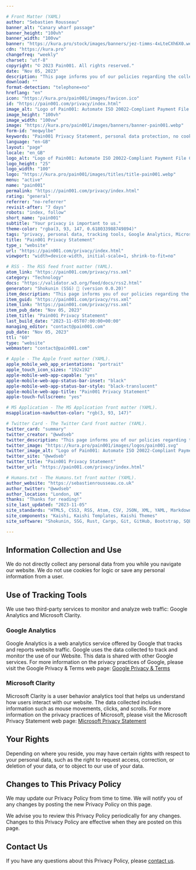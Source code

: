 ```yaml
---

# Front Matter (YAML)
author: "Sebastien Rousseau"
banner_alt: "Canary wharf passage"
banner_height: "100vh"
banner_width: "100vw"
banner: "https://kura.pro/stock/images/banners/jez-timms-4xLteCXh6X0.webp"
cdn: "https://kura.pro"
changefreq: "weekly"
charset: "utf-8"
copyright: "© 2023 Pain001. All rights reserved."
date: "Nov 05, 2023"
description: "This page informs you of our policies regarding the collection, use, and disclosure of personal data when you use our Website"
download: ""
format-detection: "telephone=no"
hreflang: "en"
icon: "https://kura.pro/pain001/images/favicon.ico"
id: "https://pain001.com/privacy/index.html"
image_alt: "Logo of Pain001: Automate ISO 20022-Compliant Payment File Creation"
image_height: "100vh"
image_width: "100vw"
image: "https://kura.pro/pain001/images/banners/banner-pain001.webp"
form-id: "meqwylbe"
keywords: "Pain001 Privacy Statement, personal data protection, no cookies policy, no personal information collection, use of Google Analytics, use of Microsoft Clarity, user behaviour analytics, website traffic monitoring, user data rights, privacy policy updates."
language: "en-GB"
layout: "page"
locale: "en_GB"
logo_alt: "Logo of Pain001: Automate ISO 20022-Compliant Payment File Creation"
logo_height: "25"
logo_width: "100"
logo: "https://kura.pro/pain001/images/titles/title-pain001.webp"
menu: "active"
name: "pain001"
permalink: "https://pain001.com/privacy/index.html"
rating: "general"
referrer: "no-referrer"
revisit-after: "7 days"
robots: "index, follow"
short_name: "pain001"
subtitle: "Your privacy is important to us."
theme-color: "rgba(3, 93, 147, 0.618033988749894)"
tags: "privacy, personal data, tracking tools, Google Analytics, Microsoft Clarity, user behaviour analytics, mouse movements, clicks, scrolls, rights, contact"
title: "Pain001 Privacy Statement"
type_: "website"
url: "https://pain001.com/privacy/index.html"
viewport: "width=device-width, initial-scale=1, shrink-to-fit=no"

# RSS - The RSS feed front matter (YAML).
atom_link: "https://pain001.com/privacy/rss.xml"
category: "Technology"
docs: "https://validator.w3.org/feed/docs/rss2.html"
generator: "Shokunin (SSG) 🦀 (version 0.0.20)"
item_description: "This page informs you of our policies regarding the collection, use, and disclosure of personal data when you use our Website"
item_guid: "https://pain001.com/privacy/rss.xml"
item_link: "https://pain001.com/privacy/rss.xml"
item_pub_date: "Nov 05, 2023"
item_title: "Pain001 Privacy Statement"
last_build_date: "2023-11-05T07:00:00+00:00"
managing_editor: "contact@pain001.com"
pub_date: "Nov 05, 2023"
ttl: "60"
type: "website"
webmaster: "contact@pain001.com"

# Apple - The Apple front matter (YAML).
apple_mobile_web_app_orientations: "portrait"
apple_touch_icon_sizes: "192x192"
apple-mobile-web-app-capable: "yes"
apple-mobile-web-app-status-bar-inset: "black"
apple-mobile-web-app-status-bar-style: "black-translucent"
apple-mobile-web-app-title: "Pain001 Privacy Statement"
apple-touch-fullscreen: "yes"

# MS Application - The MS Application front matter (YAML).
msapplication-navbutton-color: "rgb(3, 93, 147)"

# Twitter Card - The Twitter Card front matter (YAML).
twitter_card: "summary"
twitter_creator: "@wwdseb"
twitter_description: "This page informs you of our policies regarding the collection, use, and disclosure of personal data when you use our Website"
twitter_image: "https://kura.pro/pain001/images/logos/pain001.svg"
twitter_image_alt: "Logo of Pain001: Automate ISO 20022-Compliant Payment File Creation"
twitter_site: "@wwdseb"
twitter_title: "Pain001 Privacy Statement"
twitter_url: "https://pain001.com/privacy/index.html"

# Humans.txt - The Humans.txt front matter (YAML).
author_website: "https://sebastienrousseau.co.uk"
author_twitter: "@wwdseb"
author_location: "London, UK"
thanks: "Thanks for reading!"
site_last_updated: "2023-11-05"
site_standards: "HTML5, CSS3, RSS, Atom, CSV, JSON, XML, YAML, Markdown, TOML, SQLite"
site_components: "Kaishi, Kaishi Templates, Kaishi Themes"
site_software: "Shokunin, SSG, Rust, Cargo, Git, GitHub, Bootstrap, SQLite, VS Code"

---
```


## Information Collection and Use

We do not directly collect any personal data from you while you navigate our
website. We do not use cookies for logic or save any personal information from a
user.

## Use of Tracking Tools

We use two third-party services to monitor and analyze web traffic: Google
Analytics and Microsoft Clarity.

### Google Analytics

Google Analytics is a web analytics service offered by Google that tracks and
reports website traffic. Google uses the data collected to track and monitor the
use of our Website. This data is shared with other Google services. For more
information on the privacy practices of Google, please visit the Google Privacy
& Terms web page: [Google Privacy & Terms](https://policies.google.com/privacy)

### Microsoft Clarity

Microsoft Clarity is a user behavior analytics tool that helps us understand how
users interact with our website. The data collected includes information such as
mouse movements, clicks, and scrolls. For more information on the privacy
practices of Microsoft, please visit the Microsoft Privacy Statement web page:
[Microsoft Privacy Statement](https://privacy.microsoft.com/en-us/privacystatement)

## Your Rights

Depending on where you reside, you may have certain rights with respect to your
personal data, such as the right to request access, correction, or deletion of
your data, or to object to our use of your data.

## Changes to This Privacy Policy

We may update our Privacy Policy from time to time. We will notify you of any
changes by posting the new Privacy Policy on this page.

We advise you to review this Privacy Policy periodically for any changes.
Changes to this Privacy Policy are effective when they are posted on this page.

## Contact Us

If you have any questions about this Privacy Policy, please
[contact us](/contact/index.html).

